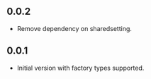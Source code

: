 ## 0.0.2

- Remove dependency on sharedsetting.

## 0.0.1

- Initial version with factory types supported.
